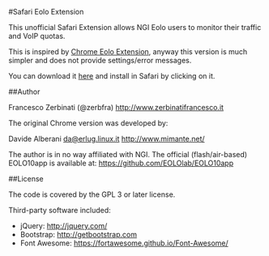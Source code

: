 #Safari Eolo Extension

This unofficial Safari Extension allows NGI Eolo users to monitor their traffic and VoIP quotas.

This is inspired by [Chrome Eolo Extension](https://github.com/alberanid/chrome_eolo_extension), anyway this version is much simpler and does not provide settings/error messages.

You can download it [here](https://github.com/zerbfra/safari-eolo-extension/raw/master/Soglie%20Eolo.safariextz) and install in Safari by clicking on it.

##Author

Francesco Zerbinati (@zerbfra)
http://www.zerbinatifrancesco.it

The original Chrome version was developed by:

Davide Alberani <da@erlug.linux.it>
http://www.mimante.net/

The author is in no way affiliated with NGI.
The official (flash/air-based) EOLO10app is available at: https://github.com/EOLOlab/EOLO10app


##License


The code is covered by the GPL 3 or later license.

Third-party software included:
  - jQuery: http://jquery.com/
  - Bootstrap: http://getbootstrap.com
  - Font Awesome: https://fortawesome.github.io/Font-Awesome/

